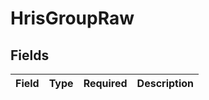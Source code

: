 # HrisGroupRaw


## Fields

| Field       | Type        | Required    | Description |
| ----------- | ----------- | ----------- | ----------- |